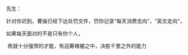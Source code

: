 

先生：

​		针对你迟到，曹操已经下达处罚文件，罚你记录“每天消费去向”，“英文走向”，

如果每天面对的不是只有你个人，

​                练就十分强悍的才能，有运筹帷幄之中，决胜千里之外的能力